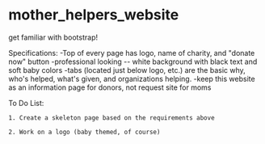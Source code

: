 # mother_helpers_website

get familiar with bootstrap!

Specifications:
	-Top of every page has logo, name of charity, and "donate now" button
	-professional looking -- white background with black text and soft baby colors
	-tabs (located just below logo, etc.) are the basic why, who's helped, what's given, and organizations helping.
	-keep this website as an information page for donors, not request site for moms
	

To Do List:

	1. Create a skeleton page based on the requirements above

	2. Work on a logo (baby themed, of course)